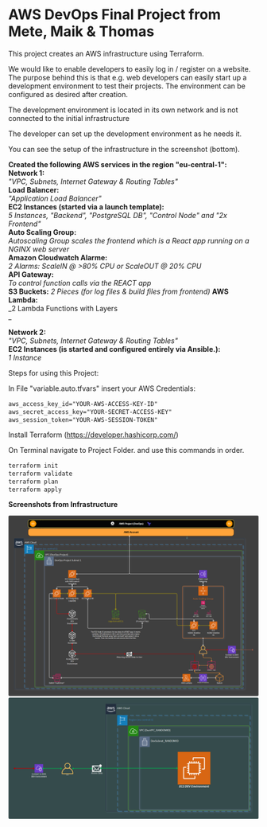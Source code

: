 # AWS DevOps Final Project from Mete, Maik & Thomas


This project creates an AWS infrastructure using Terraform. 

We would like to enable developers to easily log in / register on a website.
The purpose behind this is that e.g. web developers can easily start up a 
development environment to test their projects.
The environment can be configured as desired after creation.

The development environment is located in its own network and is not connected to the initial infrastructure

The developer can set up the development environment as he needs it.

You can see the setup of the infrastructure in the screenshot (bottom).

**Created the following AWS services in the region "eu-central-1":**<br /> 
**Network 1:** <br /> 
_"VPC, Subnets, Internet Gateway & Routing Tables"_<br /> 
**Load Balancer:** <br /> 
_"Application Load Balancer"_<br /> 
**EC2 Instances (started via a launch template):** <br /> 
_5 Instances, "Backend", "PostgreSQL DB", "Control Node" and "2x Frontend"_<br /> 
**Auto Scaling Group:** <br /> 
_Autoscaling Group scales the frontend which is a React app running on a NGINX web server_<br /> 
**Amazon Cloudwatch Alarme:**<br /> 
_2 Alarms: ScaleIN @ >80% CPU or ScaleOUT @ 20% CPU_<br /> 
**API Gateway:**<br /> 
_To control function calls via the REACT app_<br /> 
**S3 Buckets:**
_2 Pieces (for log files & build files from frontend)_
**AWS Lambda:**<br /> 
_2 Lambda Functions with Layers<br /> _

**Network 2:**<br /> 
_"VPC, Subnets, Internet Gateway & Routing Tables"_<br /> 
**EC2 Instances (is started and configured entirely via Ansible.):**<br /> 
_1 Instance_<br /> 


Steps for using this Project:

In File "variable.auto.tfvars" insert your AWS Credentials:
```
aws_access_key_id="YOUR-AWS-ACCESS-KEY-ID"
aws_secret_access_key="YOUR-SECRET-ACCESS-KEY"
aws_session_token="YOUR-AWS-SESSION-TOKEN"
```
Install Terraform (https://developer.hashicorp.com/)

On Terminal navigate to Project Folder.
and use this commands in order.
```
terraform init
terraform validate
terraform plan
terraform apply
```
**Screenshots from Infrastructure**

![Alt text](/DevOps-Project/images/DevOps-Project.png?raw=true "DevOps-Project")
![Alt text](/DevOps-Project/images/Dev-Environment.png?raw=true "Dev Environment")